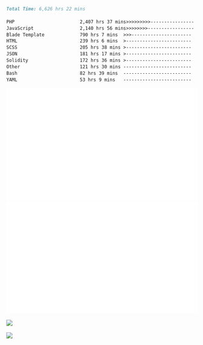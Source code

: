 <!--START_SECTION:waka-->

```markdown
Total Time: 6,626 hrs 22 mins

PHP                        2,407 hrs 37 mins>>>>>>>>>----------------   35.68 %
JavaScript                 2,140 hrs 56 mins>>>>>>>>-----------------   31.73 %
Blade Template             790 hrs 7 mins  >>>----------------------   11.71 %
HTML                       239 hrs 6 mins  >------------------------   03.54 %
SCSS                       205 hrs 38 mins >------------------------   03.05 %
JSON                       181 hrs 17 mins >------------------------   02.69 %
Solidity                   172 hrs 36 mins >------------------------   02.56 %
Other                      121 hrs 30 mins -------------------------   01.80 %
Bash                       82 hrs 39 mins  -------------------------   01.22 %
YAML                       53 hrs 9 mins   -------------------------   00.79 %
```

<!--END_SECTION:waka-->

![](https://raw.githubusercontent.com/DrMaxis/github-stats-transparent/output/generated/overview.svg)
![](https://raw.githubusercontent.com/DrMaxis/github-stats-transparent/output/generated/languages.svg)

![](https://git-readme-stats-drmaxis-projects.vercel.app/api?username=drmaxis&show_icons=true&theme=outrun&count_private=true&show=reviews,discussions_started,discussions_answered,prs_merged,prs_merged_percentage&custom_title=2024%20Github%20Rank)
 
<a href="https://count.getloli.com/"><img src="https://count.getloli.com/get/@:maxis-the-alchemist?theme=rule34"></a>
<!-- https://count.getloli.com/get/@alchemist?theme=rule34 -->
<br>
